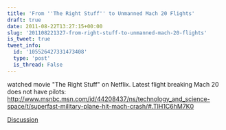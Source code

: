 ```yaml
---
title: 'From ''The Right Stuff'' to Unmanned Mach 20 Flights'
draft: true
date: 2011-08-22T13:27:15+00:00
slug: '201108221327-from-right-stuff-to-unmanned-mach-20-flights'
is_tweet: true
tweet_info:
  id: '105526427331473408'
  type: 'post'
  is_thread: False
---
```




watched movie "The Right Stuff" on Netflix. Latest flight breaking Mach 20 does not have pilots: <http://www.msnbc.msn.com/id/44208437/ns/technology_and_science-space/t/superfast-military-plane-hit-mach-crash/#.TlH1C6hM7K0>

[Discussion](https://x.com/sytelus/status/105526427331473408)
